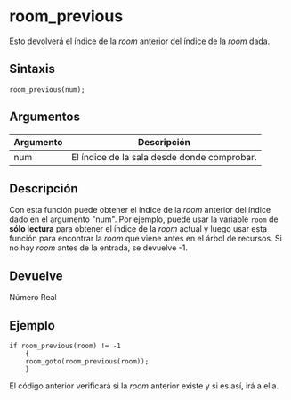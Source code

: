 # room_previous

Esto devolverá el índice de la _room_ anterior del índice de la _room_ dada.

## Sintaxis

  
```gml  
room_previous(num);  
```  

## Argumentos

Argumento|Descripción|  
---|---|  
num|El índice de la sala desde donde comprobar.|  

## Descripción

Con esta función puede obtener el índice de la _room_ anterior del índice dado en el argumento "num". Por ejemplo, puede usar la variable `room` de **sólo lectura** para obtener el índice de la _room_ actual y luego usar esta función para encontrar la _room_ que viene antes en el árbol de recursos. Si no hay _room_ antes de la entrada, se devuelve -1.

## Devuelve

Número Real

## Ejemplo

  
```gml  
if room_previous(room) != -1  
    {  
    room_goto(room_previous(room));  
    }  
```  
El código anterior verificará si la _room_ anterior existe y si es así, irá a ella.